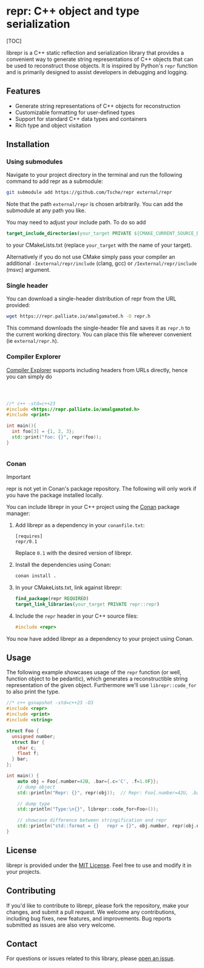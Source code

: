 # repr: C++ object and type serialization

[TOC]

librepr is a C++ static reflection and serialization library that provides a convenient way to generate string representations of C++ objects that can be used to reconstruct those objects. It is inspired by Python's `repr` function and is primarily designed to assist developers in debugging and logging.

## Features

- Generate string representations of C++ objects for reconstruction
- Customizable formatting for user-defined types
- Support for standard C++ data types and containers
- Rich type and object visitation

## Installation

### Using submodules

Navigate to your project directory in the terminal and run the following command to add repr as a submodule:
```bash
git submodule add https://github.com/Tsche/repr external/repr
```
Note that the path `external/repr` is chosen arbitrarily. You can add the submodule at any path you like.

You may need to adjust your include path. To do so add
```cmake
target_include_directories(your_target PRIVATE ${CMAKE_CURRENT_SOURCE_DIR}/external/repr/include)
```
to your CMakeLists.txt (replace `your_target` with the name of your target).

Alternatively if you do not use CMake simply pass your compiler an additional `-Iexternal/repr/include` (clang, gcc) or `/Iexternal/repr/include` (msvc) argument.

### Single header

You can download a single-header distribution of repr from the URL provided:
```bash
wget https://repr.palliate.io/amalgamated.h -O repr.h
```

This command downloads the single-header file and saves it as `repr.h` to the current working directory. You can place this file wherever convenient (ie `external/repr.h`).


### Compiler Explorer

[Compiler Explorer](https://godbolt.org) supports including headers from URLs directly, hence you can simply do
```cpp



//* c++ -std=c++23
#include <https://repr.palliate.io/amalgamated.h>
#include <print>

int main(){
  int foo[3] = {1, 2, 3};
  std::print("foo: {}", repr(foo));
}



```

### Conan

> [!IMPORTANT]
> repr is not yet in Conan's package repository. The following will only work if you have the package installed locally.

You can include librepr in your C++ project using the [Conan](https://conan.io/) package manager:

1. Add librepr as a dependency in your `conanfile.txt`:

   ```
   [requires]
   repr/0.1
   ```

   Replace `0.1` with the desired version of librepr.

2. Install the dependencies using Conan:

   ```bash
   conan install .
   ```

3. In your CMakeLists.txt, link against librepr:

   ```cmake
   find_package(repr REQUIRED)
   target_link_libraries(your_target PRIVATE repr::repr)
   ```

4. Include the `repr` header in your C++ source files:

   ```cpp
   #include <repr>
   ```

You now have added librepr as a dependency to your project using Conan.


## Usage

The following example showcases usage of the `repr` function (or well, function object to be pedantic), which generates a reconstructible string representation of the given object. Furthermore we'll use `librepr::code_for` to also print the type. 

```cpp
//* c++ gsnapshot -std=c++23 -O3
#include <repr>
#include <print>
#include <string>

struct Foo {
  unsigned number;
  struct Bar {
    char c;
    float f;
  } bar;
};

int main() {
    auto obj = Foo{.number=42U, .bar={.c='C', .f=1.0F}};
    // dump object
    std::println("Repr: {}", repr(obj));  // Repr: Foo{.number=42U, .bar={.c='C', .f=1.0F}};

    // dump type
    std::println("Type:\n{}", librepr::code_for<Foo>());

    // showcase difference between stringification and repr
    std::println("std::format = {}   repr = {}", obj.number, repr(obj.number));
}
```

## License

librepr is provided under the [MIT License](LICENSE). Feel free to use and modify it in your projects.


## Contributing

If you'd like to contribute to librepr, please fork the repository, make your changes, and submit a pull request. We welcome any contributions, including bug fixes, new features, and improvements. Bug reports submitted as issues are also very welcome.


## Contact

For questions or issues related to this library, please [open an issue](https://github.com/tsche/repr/issues).
